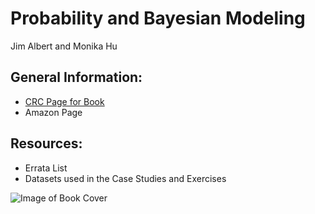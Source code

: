 # Probability and Bayesian Modeling

Jim Albert and Monika Hu


## General Information:

- [CRC Page for Book](https://www.crcpress.com/Probability-and-Bayesian-Modeling/Albert-Hu/p/book/9781138492561)
- Amazon Page


## Resources:

- Errata List
- Datasets used in the Case Studies and Exercises

![Image of Book Cover](https://github.com/monika76five/ProbBayes/blob/master/cover_plot3.jpg)
